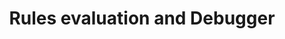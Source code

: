 ---
title: Rules evaluation and Debugger
excerpt: ''
deprecated: false
hidden: true
metadata:
  title: ''
  description: ''
  robots: index
next:
  description: ''
---